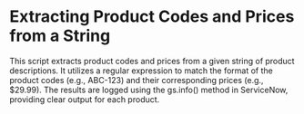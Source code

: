 # Extracting Product Codes and Prices from a String

This script extracts product codes and prices from a given string of product descriptions. It utilizes a regular expression to match the format of the product codes (e.g., ABC-123) and their corresponding prices (e.g., $29.99). The results are logged using the gs.info() method in ServiceNow, providing clear output for each product.
